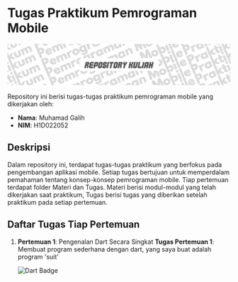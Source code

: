 # Tugas Praktikum Pemrograman Mobile

![Banner](bannerr.png)

Repository ini berisi tugas-tugas praktikum pemrograman mobile yang dikerjakan oleh:

- **Nama**: Muhamad Galih
- **NIM**: H1D022052


## Deskripsi

Dalam repository ini, terdapat tugas-tugas praktikum yang berfokus pada pengembangan aplikasi mobile. Setiap tugas bertujuan untuk memperdalam pemahaman tentang konsep-konsep pemrograman mobile.
Tiap pertemuan terdapat folder Materi dan Tugas. Materi berisi modul-modul yang telah dikerjakan saat praktikum, Tugas berisi tugas yang diberikan setelah praktikum pada setiap pertemuan.

## Daftar Tugas Tiap Pertemuan

1. **Pertemuan 1**: Pengenalan Dart Secara Singkat
   **Tugas Pertemuan 1**: Membuat program sederhana dengan dart, yang saya buat adalah program 'suit'
   <p align="left">
     <img src="https://img.shields.io/badge/Dart-0175C2?style=for-the-badge&logo=dart&logoColor=white" alt="Dart Badge" />
  </p>
  
